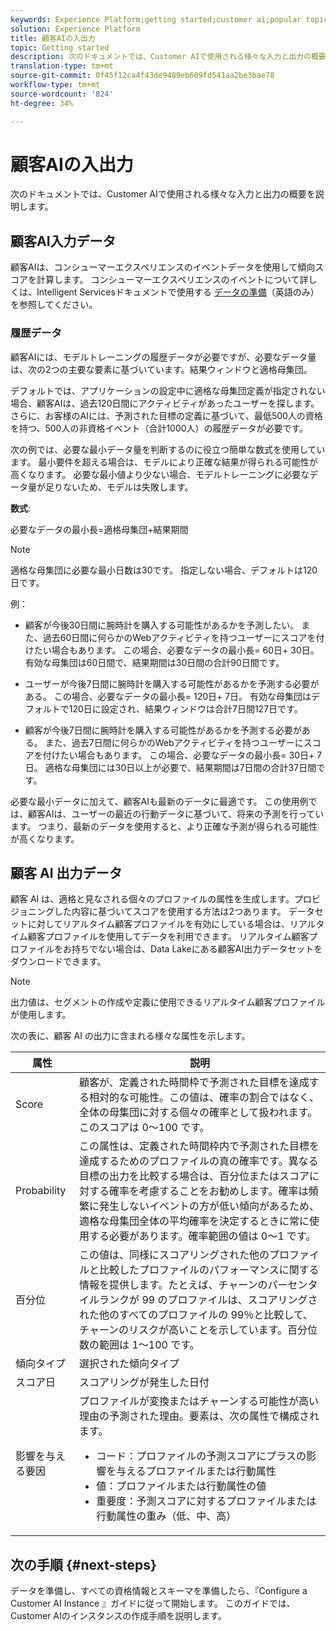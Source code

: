 ```yaml
---
keywords: Experience Platform;getting started;customer ai;popular topics;customer ai input;customer ai output
solution: Experience Platform
title: 顧客AIの入出力
topic: Getting started
description: 次のドキュメントでは、Customer AIで使用される様々な入力と出力の概要を説明します。
translation-type: tm+mt
source-git-commit: 0f45f12ca4f43de9489eb609fd541aa2be3bae78
workflow-type: tm+mt
source-wordcount: '824'
ht-degree: 34%

---
```



# 顧客AIの入出力

次のドキュメントでは、Customer AIで使用される様々な入力と出力の概要を説明します。

## 顧客AI入力データ

顧客AIは、コンシューマーエクスペリエンスのイベントデータを使用して傾向スコアを計算します。 コンシューマーエクスペリエンスのイベントについて詳しくは、Intelligent Servicesドキュメントで使用する [データの準備](../data-preparation.md)（英語のみ）を参照してください。

### 履歴データ

顧客AIには、モデルトレーニングの履歴データが必要ですが、必要なデータ量は、次の2つの主要な要素に基づいています。結果ウィンドウと適格母集団。

デフォルトでは、アプリケーションの設定中に適格な母集団定義が指定されない場合、顧客AIは、過去120日間にアクティビティがあったユーザーを探します。 さらに、お客様のAIには、予測された目標の定義に基づいて、最低500人の資格を持つ、500人の非資格イベント（合計1000人）の履歴データが必要です。

次の例では、必要な最小データ量を判断するのに役立つ簡単な数式を使用しています。 最小要件を超える場合は、モデルにより正確な結果が得られる可能性が高くなります。 必要な最小値より少ない場合、モデルトレーニングに必要なデータ量が足りないため、モデルは失敗します。

**数式**:

必要なデータの最小長=適格母集団+結果期間

>[!NOTE]
>
> 適格な母集団に必要な最小日数は30です。 指定しない場合、デフォルトは120日です。

例：

- 顧客が今後30日間に腕時計を購入する可能性があるかを予測したい。 また、過去60日間に何らかのWebアクティビティを持つユーザーにスコアを付けたい場合もあります。 この場合、必要なデータの最小長= 60日+ 30日。 有効な母集団は60日間で、結果期間は30日間の合計90日間です。

- ユーザーが今後7日間に腕時計を購入する可能性があるかを予測する必要がある。 この場合、必要なデータの最小長= 120日+ 7日。 有効な母集団はデフォルトで120日に設定され、結果ウィンドウは合計7日間127日です。

- 顧客が今後7日間に腕時計を購入する可能性があるかを予測する必要がある。 また、過去7日間に何らかのWebアクティビティを持つユーザーにスコアを付けたい場合もあります。 この場合、必要なデータの最小長= 30日+ 7日。 適格な母集団には30日以上が必要で、結果期間は7日間の合計37日間です。

必要な最小データに加えて、顧客AIも最新のデータに最適です。 この使用例では、顧客AIは、ユーザーの最近の行動データに基づいて、将来の予測を行っています。 つまり、最新のデータを使用すると、より正確な予測が得られる可能性が高くなります。

## 顧客 AI 出力データ

顧客 AI は、適格と見なされる個々のプロファイルの属性を生成します。プロビジョニングした内容に基づいてスコアを使用する方法は2つあります。 データセットに対してリアルタイム顧客プロファイルを有効にしている場合は、リアルタイム顧客プロファイルを使用してデータを利用できます。 リアルタイム顧客プロファイルをお持ちでない場合は、Data Lakeにある顧客AI出力データセットをダウンロードできます。

>[!NOTE]
>
>出力値は、セグメントの作成や定義に使用できるリアルタイム顧客プロファイルが使用します。

次の表に、顧客 AI の出力に含まれる様々な属性を示します。

| 属性 | 説明 |
| ----- | ----------- |
| Score | 顧客が、定義された時間枠で予測された目標を達成する相対的な可能性。この値は、確率の割合ではなく、全体の母集団に対する個々の確率として扱われます。このスコアは 0～100 です。 |
| Probability | この属性は、定義された時間枠内で予測された目標を達成するためのプロファイルの真の確率です。異なる目標の出力を比較する場合は、百分位またはスコアに対する確率を考慮することをお勧めします。確率は頻繁に発生しないイベントの方が低い傾向があるため、適格な母集団全体の平均確率を決定するときに常に使用する必要があります。確率範囲の値は 0～1 です。 |
| 百分位 | この値は、同様にスコアリングされた他のプロファイルと比較したプロファイルのパフォーマンスに関する情報を提供します。たとえば、チャーンのパーセンタイルランクが 99 のプロファイルは、スコアリングされた他のすべてのプロファイルの 99％と比較して、チャーンのリスクが高いことを示しています。百分位数の範囲は 1～100 です。 |
| 傾向タイプ | 選択された傾向タイプ |
| スコア日 | スコアリングが発生した日付 |
| 影響を与える要因 | プロファイルが変換またはチャーンする可能性が高い理由の予測された理由。要素は、次の属性で構成されます。<ul><li>コード：プロファイルの予測スコアにプラスの影響を与えるプロファイルまたは行動属性 </li><li>値：プロファイルまたは行動属性の値</li><li>重要度：予測スコアに対するプロファイルまたは行動属性の重み（低、中、高）</li></ul> |

## 次の手順 {#next-steps}

データを準備し、すべての資格情報とスキーマを準備したら、『Configure a Customer AI Instance [](./user-guide/configure.md) 』ガイドに従って開始します。 このガイドでは、Customer AIのインスタンスの作成手順を説明します。